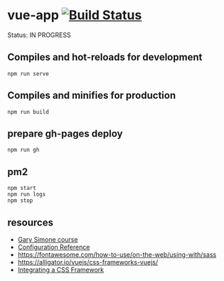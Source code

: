 # vue-app [![Build Status](https://travis-ci.org/daggerok/learn-frontend.svg?branch=master)](https://travis-ci.org/daggerok/learn-frontend)

Status: IN PROGRESS

## Compiles and hot-reloads for development

```
npm run serve
```

## Compiles and minifies for production

```
npm run build
```

## prepare gh-pages deploy

```
npm run gh
```

## pm2

```
npm start
npm run logs
npm stop
```

## resources

* [Gary Simone course](https://coursetro.com/courses/14)
* [Configuration Reference](https://cli.vuejs.org/config/)
* https://fontawesome.com/how-to-use/on-the-web/using-with/sass
* https://alligator.io/vuejs/css-frameworks-vuejs/
* [Integrating a CSS Framework](https://coursetro.com/courses/14/React-vs-Angular-vs-Vue-by-Example/lessons/12)
